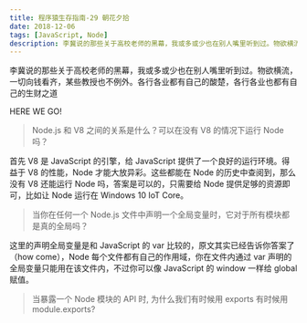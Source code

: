 ```yaml
---
title: 程序猿生存指南-29 朝花夕拾
date: 2018-12-06
tags: [JavaScript, Node]
description: 李冀说的那些关于高校老师的黑幕，我或多或少也在别人嘴里听到过。物欲横流，一切向钱看齐，某些教授也不例外。各行各业都有自己的酸楚，各行各业也都有自己的生财之道
---
```


李冀说的那些关于高校老师的黑幕，我或多或少也在别人嘴里听到过。物欲横流，一切向钱看齐，某些教授也不例外。各行各业都有自己的酸楚，各行各业也都有自己的生财之道

<!-- more -->

HERE WE GO!<br>

> Node.js 和 V8 之间的关系是什么？可以在没有 V8 的情况下运行 Node 吗？

首先 V8 是 JavaScript 的引擎，给 JavaScript 提供了一个良好的运行环境。得益于 V8 的性能，Node 才能大放异彩。这些都能在 Node 的历史中查阅到，那么没有 V8 还能运行 Node 吗，答案是可以的，只需要给 Node 提供足够的资源即可，比如让 Node 运行在 Windows 10 IoT Core。<br>

> 当你在任何一个 Node.js 文件中声明一个全局变量时，它对于所有模块都是真的全局吗？

这里的声明全局变量是和 JavaScript 的 var 比较的，原文其实已经告诉你答案了（how come），Node 每个文件都有自己的作用域，你在文件内通过 var 声明的全局变量只能用在该文件内，不过你可以像 JavaScript 的 window 一样给 global 赋值。<br>

> 当暴露一个 Node 模块的 API 时, 为什么我们有时候用 exports 有时候用 module.exports?